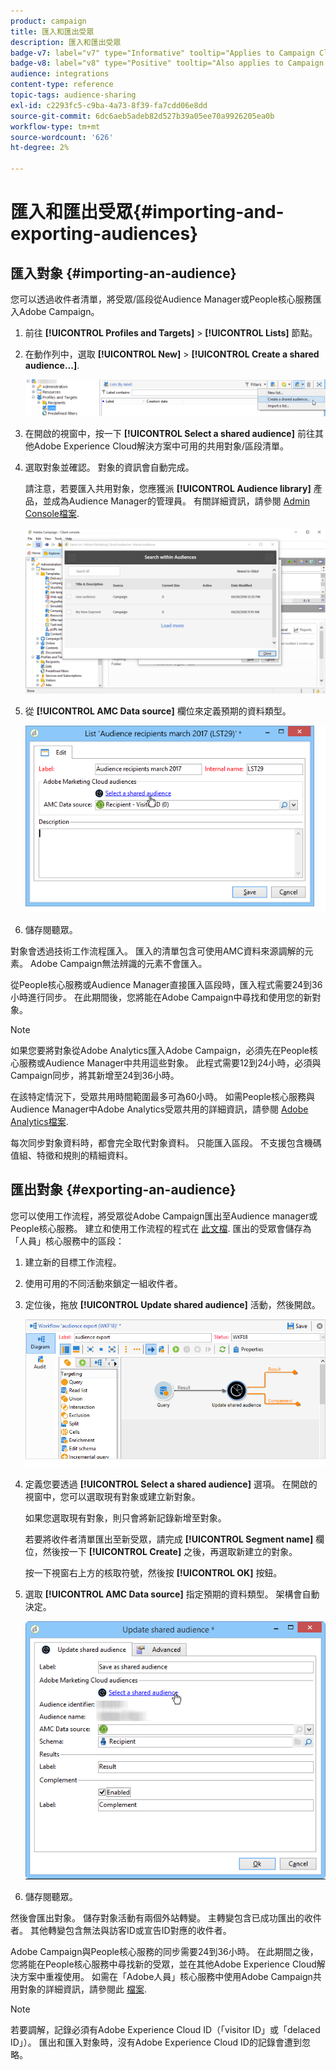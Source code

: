 ```yaml
---
product: campaign
title: 匯入和匯出受眾
description: 匯入和匯出受眾
badge-v7: label="v7" type="Informative" tooltip="Applies to Campaign Classic v7"
badge-v8: label="v8" type="Positive" tooltip="Also applies to Campaign v8"
audience: integrations
content-type: reference
topic-tags: audience-sharing
exl-id: c2293fc5-c9ba-4a73-8f39-fa7cdd06e8dd
source-git-commit: 6dc6aeb5adeb82d527b39a05ee70a9926205ea0b
workflow-type: tm+mt
source-wordcount: '626'
ht-degree: 2%

---
```



# 匯入和匯出受眾{#importing-and-exporting-audiences}



## 匯入對象 {#importing-an-audience}

您可以透過收件者清單，將受眾/區段從Audience Manager或People核心服務匯入Adobe Campaign。

1. 前往 **[!UICONTROL Profiles and Targets]** > **[!UICONTROL Lists]** 節點。
1. 在動作列中，選取 **[!UICONTROL New]** > **[!UICONTROL Create a shared audience...]**.

   ![](assets/aam_import_audience.png)

1. 在開啟的視窗中，按一下 **[!UICONTROL Select a shared audience]** 前往其他Adobe Experience Cloud解決方案中可用的共用對象/區段清單。
1. 選取對象並確認。 對象的資訊會自動完成。

   請注意，若要匯入共用對象，您應獲派 **[!UICONTROL Audience library]** 產品，並成為Audience Manager的管理員。 有關詳細資訊，請參閱 [Admin Console檔案](https://helpx.adobe.com/tw/enterprise/managing/user-guide.html).

   ![](assets/aam_import_audience_3.png)

1. 從 **[!UICONTROL AMC Data source]** 欄位來定義預期的資料類型。

   ![](assets/aam_import_audience_2.png)

1. 儲存閱聽眾。

對象會透過技術工作流程匯入。 匯入的清單包含可使用AMC資料來源調解的元素。 Adobe Campaign無法辨識的元素不會匯入。

從People核心服務或Audience Manager直接匯入區段時，匯入程式需要24到36小時進行同步。 在此期間後，您將能在Adobe Campaign中尋找和使用您的新對象。

>[!NOTE]
>
>如果您要將對象從Adobe Analytics匯入Adobe Campaign，必須先在People核心服務或Audience Manager中共用這些對象。 此程式需要12到24小時，必須與Campaign同步，將其新增至24到36小時。
>
>在該特定情況下，受眾共用時間範圍最多可為60小時。 如需People核心服務與Audience Manager中Adobe Analytics受眾共用的詳細資訊，請參閱 [Adobe Analytics檔案](https://experienceleague.adobe.com/docs/analytics/components/segmentation/segmentation-workflow/seg-publish.html).

每次同步對象資料時，都會完全取代對象資料。 只能匯入區段。 不支援包含機碼值組、特徵和規則的精細資料。

## 匯出對象 {#exporting-an-audience}

您可以使用工作流程，將受眾從Adobe Campaign匯出至Audience manager或People核心服務。 建立和使用工作流程的程式在 [此文檔](../../workflow/using/building-a-workflow.md). 匯出的受眾會儲存為「人員」核心服務中的區段：

1. 建立新的目標工作流程。
1. 使用可用的不同活動來鎖定一組收件者。
1. 定位後，拖放 **[!UICONTROL Update shared audience]** 活動，然後開啟。

   ![](assets/aam_export_example.png)

1. 定義您要透過 **[!UICONTROL Select a shared audience]** 選項。 在開啟的視窗中，您可以選取現有對象或建立新對象。

   如果您選取現有對象，則只會將新記錄新增至對象。

   若要將收件者清單匯出至新受眾，請完成 **[!UICONTROL Segment name]** 欄位，然後按一下 **[!UICONTROL Create]** 之後，再選取新建立的對象。

   按一下視窗右上方的核取符號，然後按 **[!UICONTROL OK]** 按鈕。

1. 選取 **[!UICONTROL AMC Data source]** 指定預期的資料類型。 架構會自動決定。

   ![](assets/aam_export_audience_activity.png)

1. 儲存閱聽眾。

然後會匯出對象。 儲存對象活動有兩個外站轉變。 主轉變包含已成功匯出的收件者。 其他轉變包含無法與訪客ID或宣告ID對應的收件者。

Adobe Campaign與People核心服務的同步需要24到36小時。 在此期間之後，您將能在People核心服務中尋找新的受眾，並在其他Adobe Experience Cloud解決方案中重複使用。 如需在「Adobe人員」核心服務中使用Adobe Campaign共用對象的詳細資訊，請參閱此 [檔案](https://experienceleague.adobe.com/docs/core-services/interface/audiences/t-audience-create.html).

>[!NOTE]
>
>若要調解，記錄必須有Adobe Experience Cloud ID（「visitor ID」或「delaced ID」）。 匯出和匯入對象時，沒有Adobe Experience Cloud ID的記錄會遭到忽略。
